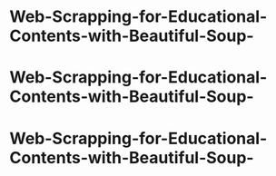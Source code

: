 # Web-Scrapping-for-Educational-Contents-with-Beautiful-Soup-
# Web-Scrapping-for-Educational-Contents-with-Beautiful-Soup-
# Web-Scrapping-for-Educational-Contents-with-Beautiful-Soup-
